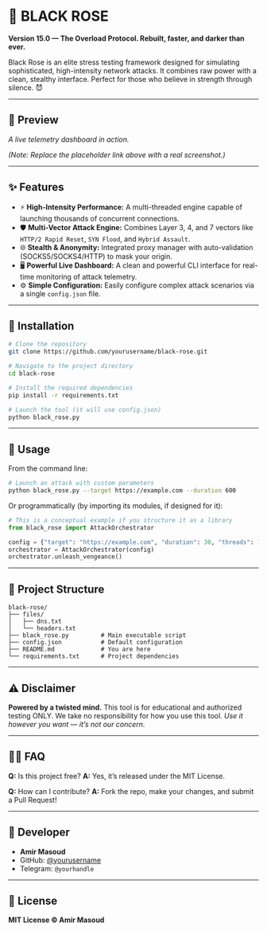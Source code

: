 # 🥀 BLACK ROSE

**Version 15.0 — The Overload Protocol. Rebuilt, faster, and darker than ever.**

Black Rose is an elite stress testing framework designed for simulating sophisticated, high-intensity network attacks. It combines raw power with a clean, stealthy interface. Perfect for those who believe in strength through silence. 😈

---

## 📸 Preview

*A live telemetry dashboard in action.*



*(Note: Replace the placeholder link above with a real screenshot.)*

---

## ✨ Features

- ⚡ **High-Intensity Performance:** A multi-threaded engine capable of launching thousands of concurrent connections.
- 🛡️ **Multi-Vector Attack Engine:** Combines Layer 3, 4, and 7 vectors like `HTTP/2 Rapid Reset`, `SYN Flood`, and `Hybrid Assault`.
- 🌐 **Stealth & Anonymity:** Integrated proxy manager with auto-validation (SOCKS5/SOCKS4/HTTP) to mask your origin.
- 🖥️ **Powerful Live Dashboard:** A clean and powerful CLI interface for real-time monitoring of attack telemetry.
- ⚙️ **Simple Configuration:** Easily configure complex attack scenarios via a single `config.json` file.

---

## 🚀 Installation

```bash
# Clone the repository
git clone https://github.com/yourusername/black-rose.git

# Navigate to the project directory
cd black-rose

# Install the required dependencies
pip install -r requirements.txt

# Launch the tool (it will use config.json)
python black_rose.py
```

---

## 🧪 Usage

From the command line:

```bash
# Launch an attack with custom parameters
python black_rose.py --target https://example.com --duration 600
```

Or programmatically (by importing its modules, if designed for it):
```python
# This is a conceptual example if you structure it as a library
from black_rose import AttackOrchestrator

config = {"target": "https://example.com", "duration": 30, "threads": 100}
orchestrator = AttackOrchestrator(config)
orchestrator.unleash_vengeance()
```

---

## 📁 Project Structure

```
black-rose/
├── files/
│   ├── dns.txt
│   └── headers.txt
├── black_rose.py         # Main executable script
├── config.json           # Default configuration
├── README.md             # You are here
└── requirements.txt      # Project dependencies
```

---

## ⚠️ Disclaimer

**Powered by a twisted mind.**
This tool is for educational and authorized testing ONLY.
We take no responsibility for how you use this tool.
*Use it however you want — it’s not our concern.*

---

## 🙋‍♂️ FAQ

**Q:** Is this project free?
**A:** Yes, it’s released under the MIT License.

**Q:** How can I contribute?
**A:** Fork the repo, make your changes, and submit a Pull Request!

---

## 👤 Developer

* **Amir Masoud**
* GitHub: [@yourusername](https://github.com/yourusername)
* Telegram: `@yourhandle`

---

## 📜 License

**MIT License © Amir Masoud**
